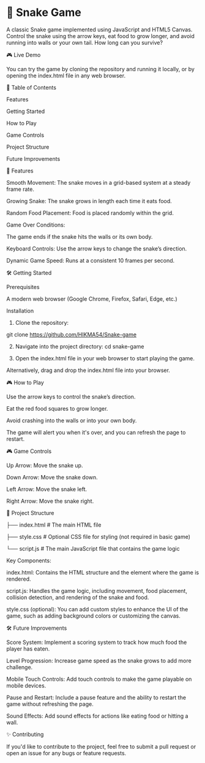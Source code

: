 # 🐍 Snake Game
A classic Snake game implemented using JavaScript and HTML5 Canvas. Control the snake using the arrow keys, eat food to grow longer, and avoid running into walls or your own tail. How long can you survive?

🎮 Live Demo

You can try the game by cloning the repository and running it locally, or by opening the index.html file in any web browser.

📜 Table of Contents

Features

Getting Started

How to Play

Game Controls

Project Structure

Future Improvements


🚀 Features

Smooth Movement: The snake moves in a grid-based system at a steady frame rate.

Growing Snake: The snake grows in length each time it eats food.

Random Food Placement: Food is placed randomly within the grid.


Game Over Conditions:

The game ends if the snake hits the walls or its own body.

Keyboard Controls: Use the arrow keys to change the snake’s direction.

Dynamic Game Speed: Runs at a consistent 10 frames per second.


🛠️ Getting Started

Prerequisites

A modern web browser (Google Chrome, Firefox, Safari, Edge, etc.)

Installation

1. Clone the repository:
    
git clone https://github.com/HIKMA54/Snake-game

2. Navigate into the project directory:
cd snake-game

3. Open the index.html file in your web browser to start playing the game.

Alternatively, drag and drop the index.html file into your browser.

🎮 How to Play

Use the arrow keys to control the snake’s direction.

Eat the red food squares to grow longer.

Avoid crashing into the walls or into your own body.

The game will alert you when it's over, and you can refresh the page to restart.

🎮 Game Controls

Up Arrow: Move the snake up.

Down Arrow: Move the snake down.

Left Arrow: Move the snake left.

Right Arrow: Move the snake right.


📁 Project Structure

├── index.html          # The main HTML file

├── style.css           # Optional CSS file for styling (not required in basic game)

└── script.js           # The main JavaScript file that contains the game logic

Key Components:

index.html: Contains the HTML structure and the <canvas> element where the game is rendered.

script.js: Handles the game logic, including movement, food placement, collision detection, and rendering of the snake and food.

style.css (optional): You can add custom styles to enhance the UI of the game, such as adding background colors or customizing the canvas.

🛠️ Future Improvements

Score System: Implement a scoring system to track how much food the player has eaten.

Level Progression: Increase game speed as the snake grows to add more challenge.

Mobile Touch Controls: Add touch controls to make the game playable on mobile devices.

Pause and Restart: Include a pause feature and the ability to restart the game without refreshing the page.

Sound Effects: Add sound effects for actions like eating food or hitting a wall.

✨ Contributing

If you'd like to contribute to the project, feel free to submit a pull request or open an issue for any bugs or feature requests.


